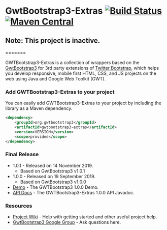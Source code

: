 # GwtBootstrap3-Extras [![Build Status](https://travis-ci.org/gwtbootstrap3/gwtbootstrap3-extras.svg?branch=master)](https://travis-ci.org/gwtbootstrap3/gwtbootstrap3-extras) [![Maven Central](https://maven-badges.herokuapp.com/maven-central/org.gwtbootstrap3/gwtbootstrap3-extras/badge.svg?style=flat-square)](https://maven-badges.herokuapp.com/maven-central/org.gwtbootstrap3/gwtbootstrap3-extras/)

## Note: This project is inactive.

=======

GWTBootstrap3-Extras is a collection of wrappers based on the [GwtBootstrap3](https://github.com/gwtbootstrap3/gwtbootstrap3) for 3rd party extensions of [Twitter Bootstrap](http://getbootstrap.com/), which helps you develop responsive, mobile first HTML, CSS, and JS projects on the web using Java and Google Web Toolkit (GWT). 

### Add GWTBootstrap3-Extras to your project
You can easily add GWTBootstrap3-Extras to your project by including the library as a Maven dependency.

```xml
<dependency>
    <groupId>org.gwtbootstrap3</groupId>
    <artifactId>gwtbootstrap3-extras</artifactId>
    <version>VERSION</version>
    <scope>provided</scope>
</dependency>
```
### Final Release
* 1.0.1 - Released on 14 November 2019. 
  * Based on GwtBootstrap3 v1.0.1
* 1.0.0 - Released on 19 September 2019. 
  * Based on GwtBootstrap3 v1.0.0
* [Demo](http://gwtbootstrap3.github.io/gwtbootstrap3-demo/) - The GWTBootstrap3 1.0.0 Demo.
* [API Docs](http://gwtbootstrap3.github.io/gwtbootstrap3-demo/extras-apidocs) - The GWTBootstrap3-Extras 1.0.0 API Javadoc.

### Resources
* [Project Wiki](https://github.com/gwtbootstrap3/gwtbootstrap3-extras/wiki) - Help with getting started and other useful project help.
* [GwtBootstrap3 Google Group](https://groups.google.com/forum/?fromgroups#!forum/gwtbootstrap3) - Ask questions here.
